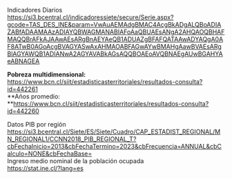 Indicadores Diarios<br>
https://si3.bcentral.cl/indicadoressiete/secure/Serie.aspx?gcode=TAS_DES_INE&param=VwAuAEMAdgBMAC4AcgBkADgALQBoADIAZABfADAAMAAzADIAYQBWAGMANABIAFoAaQBUAEsANgA2AHQAOQBHAFMAQQBrAFkAJAAwAEsARgBnAEYAeQB1ADUAZgBFAFQATAAwADYAQgA0AF8ATwB0AGoAcgBVAGYASwAxAHMAOABFAGwAYwBMAHgAawBVAEsARgBlAGYAWQB1ADIANwA2AGYAVABkAGsAQQBOAEoAVQBNAEgAUwBGAHYAeABNAGEA




**Pobreza multidimensional:** https://www.bcn.cl/siit/estadisticasterritoriales/resultados-consulta?id=442261 <br>
**Años promedio: **https://www.bcn.cl/siit/estadisticasterritoriales/resultados-consulta?id=442260<br>




Datos PIB por región<br>
https://si3.bcentral.cl/Siete/ES/Siete/Cuadro/CAP_ESTADIST_REGIONAL/MN_REGIONAL1/CCNN2018_PIB_REGIONAL_T?cbFechaInicio=2013&cbFechaTermino=2023&cbFrecuencia=ANNUAL&cbCalculo=NONE&cbFechaBase= <br>
Ingreso medio nominal de la población ocupada<br>
https://stat.ine.cl/?lang=es
